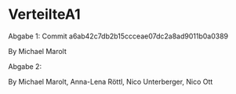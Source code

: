 # VerteilteA1

Abgabe 1: Commit a6ab42c7db2b15ccceae07dc2a8ad9011b0a0389

By Michael Marolt

 

Abgabe 2:

By Michael Marolt, Anna-Lena Röttl, Nico Unterberger, Nico Ott

